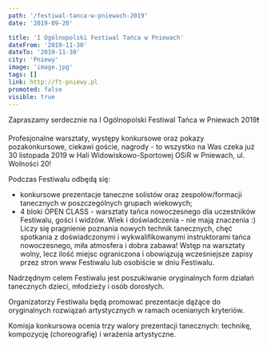```yaml
---
path: '/festiwal-tanca-w-pniewach-2019'
date: '2019-09-20'

title: 'I Ogólnopolski Festiwal Tańca w Pniewach'
dateFrom: '2019-11-30'
dateTo: '2019-11-30'
city: 'Pniewy'
image: 'image.jpg'
tags: []
link: http://ft-pniewy.pl
promoted: false
visible: true
---
```

Zapraszamy serdecznie na I Ogólnopolski Festiwal Tańca w Pniewach 2019❗
 
Profesjonalne warsztaty, występy konkursowe oraz pokazy pozakonkursowe, ciekawi goście, nagrody - to wszystko na Was czeka już 30 listopada 2019 w Hali Widowiskowo-Sportowej OSiR w Pniewach, ul. Wolności 20! 

Podczas Festiwalu odbędą się:
- konkursowe prezentacje taneczne solistów oraz zespołów/formacji tanecznych w poszczególnych grupach wiekowych;
- 4 bloki OPEN CLASS - warsztaty tańca nowoczesnego dla uczestników Festiwalu, gości i widzów. Wiek i doświadczenia - nie mają znaczenia :) Liczy się pragnienie poznania nowych technik tanecznych, chęć spotkania z doświadczonymi i wykwalifikowanymi instruktorami tańca nowoczesnego, miła atmosfera i dobra zabawa! Wstęp na warsztaty wolny, lecz ilość miejsc ograniczona i obowiązują wcześniejsze zapisy przez stron www Festiwalu lub osobiście w dniu Festiwalu.

Nadrzędnym celem Festiwalu jest poszukiwanie oryginalnych form działań tanecznych dzieci, młodzieży i osób dorosłych.
 
Organizatorzy Festiwalu będą promować prezentacje dążące do oryginalnych rozwiązań artystycznych w ramach ocenianych kryteriów.
 
Komisja konkursowa ocenia trzy walory prezentacji tanecznych: technikę, kompozycję (choreografię) i wrażenia artystyczne.
 
